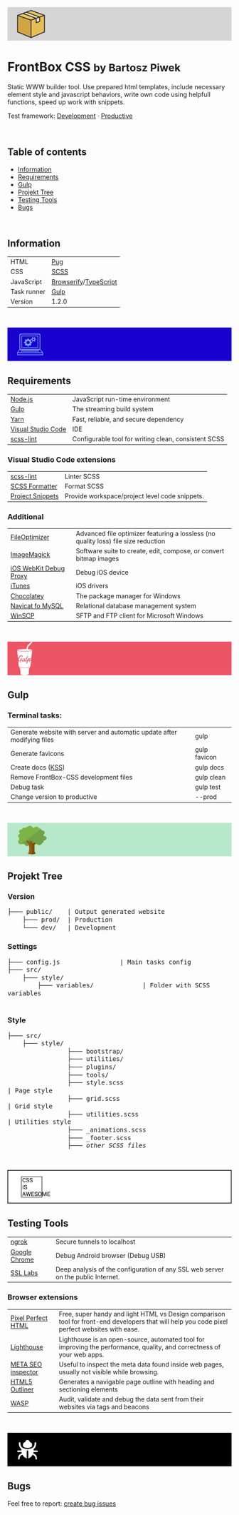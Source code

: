 
[![](gitfiles/section-frontbox.png)](#)
<h1>
	<strong>FrontBox CSS</strong> <small>by Bartosz Piwek</small>
</h1>
Static WWW builder tool. Use prepared html templates, include necessary element style and javascript behaviors, write own code using helpfull functions, speed up work with snippets.
<p>
	<span>Test framework:</span>
  <a href="http://dev.frontbox.bartoszpiwek.e-kei.pl/">Development</a>
  ·
  <a href="http://prod.frontbox.bartoszpiwek.e-kei.pl/">Productive</a>
</p>

<br>

## Table of contents

- [Information](#information)
- [Requirements](#requirements)
- [Gulp](#gulp)
- [Projekt Tree](#projekt-tree)
- [Testing Tools](#testing-tools)
- [Bugs](#bugs)

<br>

## Information

<table>
	<tr>
		<td>HTML</td>
		<td><a href="https://pugjs.org/">Pug</a></td>
	</tr>
	<tr>
		<td>CSS</td>
		<td><a href="https://sass-lang.com">SCSS</a></td>
	</tr>
	<tr>
		<td>JavaScript</td>
		<td><a href="http://browserify.org">Browserify</a>/<a href="https://www.typescriptlang.org">TypeScript</a></td>
	</tr>
	<tr>
		<td>Task runner</td>
		<td><a href="https://gulpjs.com">Gulp</a></td>
	</tr>
	<tr>
		<td>Version</td>
		<td>1.2.0</td>
	</tr>
</table>

<br>

[![](gitfiles/section-requirements.png)](#)
## Requirements

<table>
	<tr>
		<td><a href="https://nodejs.org/en/">Node.js</a></td>
		<td>JavaScript run-time environment</td>
	</tr>
	<tr>
		<td><a href="https://gulpjs.com">Gulp</a></td>
		<td>The streaming build system</td>
	</tr>
	<tr>
		<td><a href="https://yarnpkg.com/en/docs/install">Yarn</a></td>
		<td>Fast, reliable, and secure dependency</td>
	</tr>
	<tr>
		<td><a href="https://code.visualstudio.com">Visual Studio Code</a></td>
		<td>IDE</td>
	</tr>
	<tr>
		<td><a href="https://github.com/sds/scss-lint">scss-lint</a></td>
		<td> Configurable tool for writing clean, consistent SCSS</td>
	</tr>
</table>

### Visual Studio Code extensions

<table>
	<tr>
		<td><a href="https://marketplace.visualstudio.com/items?itemName=adamwalzer.scss-lint">scss-lint</a></td>
		<td>Linter SCSS</td>
	</tr>
	<tr>
		<td><a href="https://marketplace.visualstudio.com/items?itemName=sibiraj-s.vscode-scss-formatter">SCSS Formatter</a></td>
		<td>Format SCSS</td>
	</tr>
	<tr>
		<td><a href="https://marketplace.visualstudio.com/items?itemName=rebornix.project-snippets">Project Snippets</a></td>
		<td>Provide workspace/project level code snippets.</td>
	</tr>
</table>

### Additional

<table>
	<tr>
		<td><a href="https://sourceforge.net/projects/nikkhokkho/">FileOptimizer</a></td>
		<td>Advanced file optimizer featuring a lossless (no quality loss) file size reduction</td>
	</tr>
	<tr>
		<td><a href="http://www.imagemagick.org/script/download.php">ImageMagick</a></td>
		<td>Software suite to create, edit, compose, or convert bitmap images</td>
	</tr>
	<tr>
		<td><a href="https://github.com/google/ios-webkit-debug-proxy">iOS WebKit Debug Proxy</a></td>
		<td>Debug iOS device</td>
	</tr>
	<tr>
		<td><a href="https://www.apple.com/pl/itunes/download/">iTunes</a></td>
		<td>iOS drivers</td>
	</tr>
	<tr>
		<td><a href="https://chocolatey.org/">Chocolatey</a></td>
		<td>The package manager for Windows</td>
	</tr>
	<tr>
		<td><a href="https://www.navicat.com/en/products/navicat-for-mysql">Navicat fo MySQL</a></td>
		<td>Relational database management system</td>
	</tr>
	<tr>
		<td><a href="https://winscp.net">WinSCP</a></td>
		<td>SFTP and FTP client for Microsoft Windows</td>
	</tr>
</table>

<br>

[![](gitfiles/section-gulp.png)](#)
## Gulp

### Terminal tasks:
<table>
	<tr>
		<td>Generate website with server and automatic update after modifying files</td>
		<td>gulp</td>
	</tr>
	<tr>
		<td>Generate favicons</td>
		<td>gulp favicon</td>
	</tr>
	<tr>
		<td>Create docs (<a href="https://github.com/kneath/kss" target="_blank">KSS</a>)</td>
		<td>gulp docs</td>
	</tr>
	<tr>
		<td>Remove FrontBox-CSS development files</td>
		<td>gulp clean</td>
	</tr>
	<tr>
		<td>Debug task</td>
		<td>gulp test</td>
	</tr>
	<tr>
		<td>Change version to productive</td>
		<td>--prod</td>
	</tr>

</table>

<br>

[![](gitfiles/section-tree.png)](#)
## Projekt Tree

### Version
<pre style="white-space: pre-wrap; font-family: monospace; line-height: 1.26;">
├─── public/  	| Output generated website
    ├─── prod/	| Production
    └─── dev/ 	| Development
</pre>

### Settings
<pre style="white-space: pre-wrap; font-family: monospace; line-height: 1.26;">
├─── config.js                | Main tasks config
├─── src/
    ├─── style/
        ├─── variables/				| Folder with SCSS variables

</pre>

### Style
<pre style="white-space: pre-wrap; font-family: monospace; line-height: 1.26;">
├─── src/
    ├─── style/
				├─── bootstrap/
				├─── utilities/
				├─── plugins/
				├─── tools/
				├─── style.scss 									| Page style
				├─── grid.scss 										| Grid style
				├─── utilities.scss 							| Utilities style
				├─── _animations.scss
				├─── _footer.scss
				├─── <i>other SCSS files</i>
</pre>

<br>

[![](gitfiles/section-testing.png)](#)
## Testing Tools

<table>
	<tr>
		<td><a href="https://ngrok.com/">ngrok</a></td>
		<td>Secure tunnels to localhost</td>
	</tr>
	<tr>
		<td><a href="https://www.google.pl/chrome/browser/desktop/index.html">Google Chrome</a></td>
		<td>Debug Android browser (Debug USB)</td>
	</tr>
	<tr>
		<td><a href="https://www.ssllabs.com/ssltest/">SSL Labs</a></td>
		<td>Deep analysis of the configuration of any SSL web server on the public Internet.</td>
	</tr>
</table>

### Browser extensions
<table>
	<tr>
		<td><a href="https://chrome.google.com/webstore/detail/pixelparallel-by-htmlburg/iffnoibnepbcloaaagchjonfplimpkob">Pixel Perfect HTML</a></td>
		<td>Free, super handy and light HTML vs Design comparison tool for front-end developers that will help you code pixel perfect websites with ease.</td>
	</tr>
	<tr>
		<td><a href="https://chrome.google.com/webstore/detail/lighthouse/blipmdconlkpinefehnmjammfjpmpbjk">Lighthouse</a></td>
		<td>Lighthouse is an open-source, automated tool for improving the performance, quality, and correctness of your web apps.</td>
	</tr>
	<tr>
		<td><a href="https://chrome.google.com/webstore/detail/meta-seo-inspector/ibkclpciafdglkjkcibmohobjkcfkaef">META SEO inspector</a></td>
		<td>Useful to inspect the meta data found inside web pages, usually not visible while browsing.</td>
	</tr>
	<tr>
		<td><a href="https://chrome.google.com/webstore/detail/html5-outliner/afoibpobokebhgfnknfndkgemglggomo">HTML5 Outliner</a></td>
		<td>Generates a navigable page outline with heading and sectioning elements</td>
	</tr>
	<tr>
		<td><a href="https://chrome.google.com/webstore/detail/waspinspector-analytics-s/niaoghengfohplclhbjnjheodgkejpih/">WASP</a></td>
		<td>Audit, validate and debug the data sent from their websites via tags and beacons</td>
	</tr>

</table>

<br>

[![](gitfiles/section-bugs.png)](#)
## Bugs

Feel free to report:
<a href="https://github.com/BartoszPiwek/FrontBox-CSS/issues/new?labels=bug">create bug issues</a>
